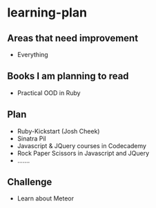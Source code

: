 # learning-plan

## Areas that need improvement 
- Everything

## Books I am planning to read
- Practical OOD in Ruby

## Plan
- Ruby-Kickstart (Josh Cheek)
- Sinatra Pil
- Javascript & JQuery courses in Codecademy
- Rock Paper Scissors in Javascript and JQuery
- .......

## Challenge
- Learn about Meteor

